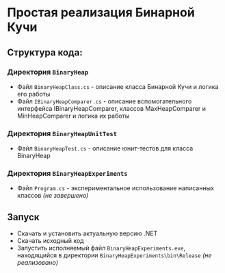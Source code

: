 # Простая реализация Бинарной Кучи

## Структура кода:
### Директория `BinaryHeap`
+ Файл `BinaryHeapClass.cs` - описание класса Бинарной Кучи и логика его работы
+ Файл `IBinaryHeapComparer.cs` - описание вспомогательного интерфейса IBinaryHeapComparer, классов MaxHeapComparer и MinHeapComparer и логика их работы
### Директория `BinaryHeapUnitTest`
+ Файл `BinaryHeapTest.cs` - описание юнит-тестов для класса BinaryHeap
### Директория `BinaryHeapExperiments`
+ Файл `Program.cs` - экспериментальное использование написанных классов _(не завершено)_

## Запуск 
+ Скачать и установить актуальную версию .NET
+ Скачать исходный код
+ Запустить исполняемый файл  `BinaryHeapExperiments.exe`, находящийся в директории `BinaryHeapExperiments\bin\Release` _(не реализовано)_
